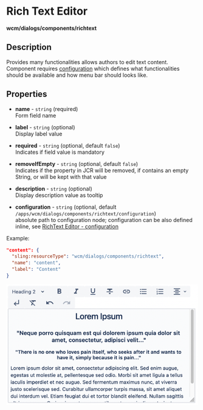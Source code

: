 # Rich Text Editor

**wcm/dialogs/components/richtext**

## Description

Provides many functionalities allows authors to edit text content.  
Component requires [configuration](./configuration/index.md) which defines what functionalities should be available and how menu bar should looks like.

## Properties

- **name** -  `string` (required)  
    Form field name

- **label** - `string` (optional)  
    Display label value

- **required** - `string` (optional, default `false`)  
    Indicates if field value is mandatory

- **removeIfEmpty** - `string` (optional, default `false`)  
    Indicates if the property in JCR will be removed, if contains an empty String, or will be kept with that value

- **description** - `string` (optional)  
    Display description value as tooltip

- **configuration** - `string` (optional, default `/apps/wcm/dialogs/components/richtext/configuration`)  
    absolute path to configuration node; configuration can be also defined inline, see [RichText Editor - configuration](./configuration/index.md)

Example:

```json
"content": {
  "sling:resourceType": "wcm/dialogs/components/richtext",
  "name": "content",
  "label": "Content"
}
```

![RichText Editor](rte1.png)
